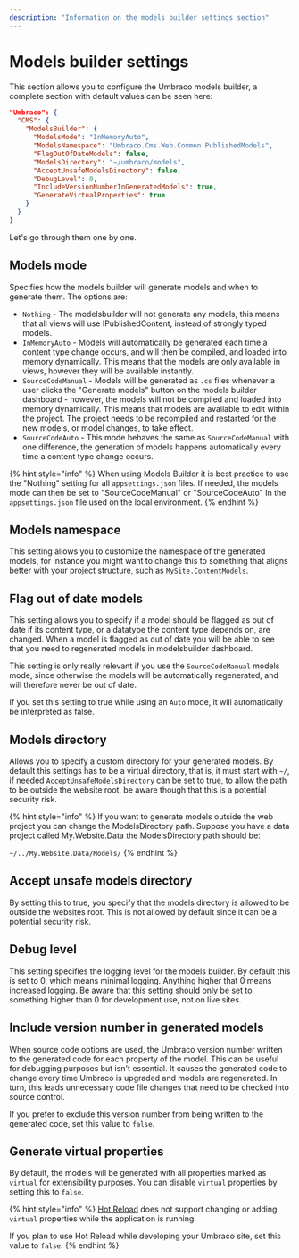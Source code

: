 ```yaml
---
description: "Information on the models builder settings section"
---
```


# Models builder settings

This section allows you to configure the Umbraco models builder, a complete section with default values can be seen here:

```json
"Umbraco": {
  "CMS": {
    "ModelsBuilder": {
      "ModelsMode": "InMemoryAuto",
      "ModelsNamespace": "Umbraco.Cms.Web.Common.PublishedModels",
      "FlagOutOfDateModels": false,
      "ModelsDirectory": "~/umbraco/models",
      "AcceptUnsafeModelsDirectory": false,
      "DebugLevel": 0,
      "IncludeVersionNumberInGeneratedModels": true,
      "GenerateVirtualProperties": true
    }
  }
}
```

Let's go through them one by one.

## Models mode

Specifies how the models builder will generate models and when to generate them. The options are:

* `Nothing` - The modelsbuilder will not generate any models, this means that all views will use IPublishedContent, instead of strongly typed models.
* `InMemoryAuto` - Models will automatically be generated each time a content type change occurs, and will then be compiled, and loaded into memory dynamically. This means that the models are only available in views, however they will be available instantly.
* `SourceCodeManual` - Models will be generated as `.cs` files whenever a user clicks the "Generate models" button on the models builder dashboard - however, the models will not be compiled and loaded into memory dynamically. This means that models are available to edit within the project. The project needs to be recompiled and restarted for the new models, or model changes, to take effect.
* `SourceCodeAuto` - This mode behaves the same as `SourceCodeManual` with one difference, the generation of models happens automatically every time a content type change occurs.

{% hint style="info" %}
When using Models Builder it is best practice to use the "Nothing" setting for all `appsettings.json` files. If needed, the models mode can then be set to "SourceCodeManual" or "SourceCodeAuto" In the `appsettings.json` file used on the local environment.
{% endhint %}

## Models namespace

This setting allows you to customize the namespace of the generated models, for instance you might want to change this to something that aligns better with your project structure, such as `MySite.ContentModels`.

## Flag out of date models

This setting allows you to specify if a model should be flagged as out of date if its content type, or a datatype the content type depends on, are changed. When a model is flagged as out of date you will be able to see that you need to regenerated models in modelsbuilder dashboard.

This setting is only really relevant if you use the `SourceCodeManual` models mode, since otherwise the models will be automatically regenerated, and will therefore never be out of date.

If you set this setting to true while using an `Auto` mode, it will automatically be interpreted as false.

## Models directory

Allows you to specify a custom directory for your generated models. By default this settings has to be a virtual directory, that is, it must start with `~/`, if needed `AcceptUnsafeModelsDirectory` can be set to true, to allow the path to be outside the website root, be aware though that this is a potential security risk.

{% hint style="info" %}
If you want to generate models outside the web project you can change the ModelsDirectory path. Suppose you have a data project called My.Website.Data the ModelsDirectory path should be:

`~/../My.Website.Data/Models/`
{% endhint %}

## Accept unsafe models directory

By setting this to true, you specify that the models directory is allowed to be outside the websites root. This is not allowed by default since it can be a potential security risk.

## Debug level

This setting specifies the logging level for the models builder. By default this is set to 0, which means minimal logging. Anything higher that 0 means increased logging. Be aware that this setting should only be set to something higher than 0 for development use, not on live sites.

## Include version number in generated models

When source code options are used, the Umbraco version number written to the generated code for each property of the model. This can be useful for debugging purposes but isn't essential. It causes the generated code to change every time Umbraco is upgraded and models are regenerated. In turn, this leads unnecessary code file changes that need to be checked into source control.

If you prefer to exclude this version number from being written to the generated code, set this value to `false`.

## Generate virtual properties

By default, the models will be generated with all properties marked as `virtual` for extensibility purposes. You can disable `virtual` properties by setting this to `false`.

{% hint style="info" %}
[Hot Reload](https://learn.microsoft.com/en-us/aspnet/core/test/hot-reload) does not support changing or adding `virtual` properties while the application is running.

If you plan to use Hot Reload while developing your Umbraco site, set this value to `false`.
{% endhint %}
